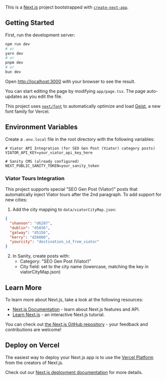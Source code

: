This is a [Next.js](https://nextjs.org) project bootstrapped with [`create-next-app`](https://nextjs.org/docs/app/api-reference/cli/create-next-app).

## Getting Started

First, run the development server:

```bash
npm run dev
# or
yarn dev
# or
pnpm dev
# or
bun dev
```

Open [http://localhost:3000](http://localhost:3000) with your browser to see the result.

You can start editing the page by modifying `app/page.tsx`. The page auto-updates as you edit the file.

This project uses [`next/font`](https://nextjs.org/docs/app/building-your-application/optimizing/fonts) to automatically optimize and load [Geist](https://vercel.com/font), a new font family for Vercel.

## Environment Variables

Create a `.env.local` file in the root directory with the following variables:

```env
# Viator API Integration (for SEO Gen Post (Viator) category posts)
VIATOR_API_KEY=your_viator_api_key_here

# Sanity CMS (already configured)
NEXT_PUBLIC_SANITY_TOKEN=your_sanity_token
```

### Viator Tours Integration

This project supports special "SEO Gen Post (Viator)" posts that automatically inject Viator tours after the 2nd paragraph. To add support for new cities:

1. Add the city mapping to `data/viatorCityMap.json`:
```json
{
  "shannon": "d6207",
  "dublin": "d5036", 
  "galway": "d5156",
  "kerry": "d26008",
  "yourcity": "destination_id_from_viator"
}
```

2. In Sanity, create posts with:
   - Category: "SEO Gen Post (Viator)"
   - City field: set to the city name (lowercase, matching the key in viatorCityMap.json)

## Learn More

To learn more about Next.js, take a look at the following resources:

- [Next.js Documentation](https://nextjs.org/docs) - learn about Next.js features and API.
- [Learn Next.js](https://nextjs.org/learn) - an interactive Next.js tutorial.

You can check out [the Next.js GitHub repository](https://github.com/vercel/next.js) - your feedback and contributions are welcome!

## Deploy on Vercel

The easiest way to deploy your Next.js app is to use the [Vercel Platform](https://vercel.com/new?utm_medium=default-template&filter=next.js&utm_source=create-next-app&utm_campaign=create-next-app-readme) from the creators of Next.js.

Check out our [Next.js deployment documentation](https://nextjs.org/docs/app/building-your-application/deploying) for more details.
